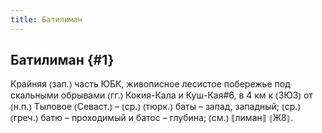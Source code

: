 ```yaml
---
title: Батилиман
---
```

## Батилиман {#1}

Крайняя ⦅зап.⦆ часть ЮБК, живописное лесистое побережье под скальными обрывами ⦅гг.⦆ Кокия-Кала и Куш-Кая#6, в 4 км к ⦅ЗЮЗ⦆ от ⦅н.п.⦆ Тыловое ⦅Севаст.⦆ – ⦅ср.⦆ ⦅тюрк.⦆ баты – запад, западный; ⦅ср.⦆ ⦅греч.⦆ батю – проходимый и батос – глубина; ⦅см.⦆ ⟦лиман⟧ ⦃Ж8⦄.
